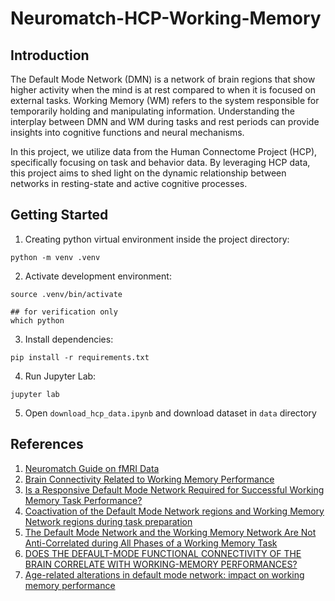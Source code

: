 # Neuromatch-HCP-Working-Memory

## Introduction
The Default Mode Network (DMN) is a network of brain regions that show higher activity when the mind is at rest compared to when it is focused on external tasks. Working Memory (WM) refers to the system responsible for temporarily holding and manipulating information. Understanding the interplay between DMN and WM during tasks and rest periods can provide insights into cognitive functions and neural mechanisms.

In this project, we utilize data from the Human Connectome Project (HCP), specifically focusing on task and behavior data. By leveraging HCP data, this project aims to shed light on the dynamic relationship between networks in resting-state and active cognitive processes.

## Getting Started
1. Creating python virtual environment inside the project directory:
```shell
python -m venv .venv
```

2. Activate development environment:

```shell
source .venv/bin/activate

## for verification only
which python
```

3. Install dependencies:
```shell
pip install -r requirements.txt
```

4. Run Jupyter Lab:
```shell
jupyter lab
```

5. Open `download_hcp_data.ipynb` and download dataset in `data` directory

## References
1. [Neuromatch Guide on fMRI Data](https://compneuro.neuromatch.io/projects/fMRI/README.html)
2. [Brain Connectivity Related to Working Memory Performance](https://www.jneurosci.org/content/jneuro/26/51/13338.full.pdf)
3. [Is a Responsive Default Mode Network Required for Successful Working Memory Task Performance?](https://www.jneurosci.org/content/35/33/11595.short)
4. [Coactivation of the Default Mode Network regions and Working Memory Network regions during task preparation](https://www.nature.com/articles/srep05954)
5. [The Default Mode Network and the Working Memory Network Are Not Anti-Correlated during All Phases of a Working Memory Task](https://journals.plos.org/plosone/article?id=10.1371/journal.pone.0123354)
6. [DOES THE DEFAULT-MODE FUNCTIONAL CONNECTIVITY OF THE BRAIN CORRELATE WITH WORKING-MEMORY PERFORMANCES?](https://www.architalbiol.org/index.php/aib/article/view/14711)
7. [Age-related alterations in default mode network: impact on working memory performance](https://www.ncbi.nlm.nih.gov/pmc/articles/PMC2842461/)